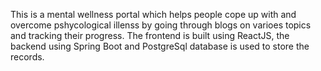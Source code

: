 This is a mental wellness portal which helps people cope up with and overcome pshycological illenss by going through blogs on varioes topics and
tracking their progress. The frontend is built using ReactJS, the backend using Spring Boot and PostgreSql database is used to store the records.
